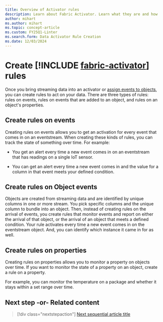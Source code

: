 ```yaml
---
title: Overview of Activator rules
description: Learn about Fabric Activator. Learn what they are and how to create them on events, properties, and objects. Use rules to get notifications about your data and to automate workflows.
author: mihart
ms.author: mihart
ms.topic: concept-article
ms.custom: FY25Q1-Linter
ms.search.form: Data Activator Rule Creation
ms.date: 12/03/2024
---
```


# Create [!INCLUDE [fabric-activator](../includes/fabric-activator.md)] rules

Once you bring streaming data into an activator or [assign events to objects](activator-assign-data-objects.md#assign-data-to-objects-in-activator), you can create rules to act on your data. There are three types of rules: rules on events, rules on events that are added to an object, and rules on an object's properties.  

## Create rules on events

Creating rules on events allows you to get an activation for every event that comes in on an eventstream. When creating these kinds of rules, you can track the state of something over time. For example:

- You get an alert every time a new event comes in on an eventstream that has readings on a single IoT sensor.

- You can get an alert every time a new event comes in and the value for a column in that event meets your defined condition.

## Create rules on Object events

Objects are created from streaming data and are identified by unique columns in one or more stream. You pick specific columns and the unique column to bundle into an object. Then, instead of creating rules on the arrival of events, you create rules that monitor events and report on either the arrival of that object, or the arrival of an object that meets a defined condition. Your rule activates every time a new event comes in on the eventstream object. And, you can identify which instance it came in for as well. 

## Create rules on properties

Creating rules on properties allows you to monitor a property on objects over time. If you want to monitor the state of a property on an object, create a rule on a property.

For example, you can monitor the temperature on a package and whether it stays within a set range over time.


## Next step -or- Related content

> [!div class="nextstepaction"]
> [Next sequential article title](activator-create-activators.md)